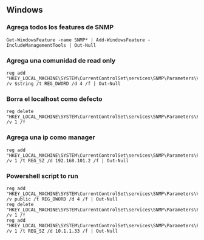 ## Windows

### Agrega todos los features de SNMP
```
Get-WindowsFeature -name SNMP* | Add-WindowsFeature -IncludeManagementTools | Out-Null
```

### Agrega una comunidad de read only
```
reg add "HKEY_LOCAL_MACHINE\SYSTEM\CurrentControlSet\services\SNMP\Parameters\ValidCommunities" /v $string /t REG_DWORD /d 4 /f | Out-Null
```

### Borra el localhost como defecto
```
reg delete "HKEY_LOCAL_MACHINE\SYSTEM\CurrentControlSet\services\SNMP\Parameters\PermittedManagers" /v 1 /f
```

### Agrega una ip como manager
```
reg add "HKEY_LOCAL_MACHINE\SYSTEM\CurrentControlSet\services\SNMP\Parameters\PermittedManagers" /v 1 /t REG_SZ /d 192.168.101.2 /f | Out-Null
```

### Powershell script to run
```
reg add "HKEY_LOCAL_MACHINE\SYSTEM\CurrentControlSet\services\SNMP\Parameters\ValidCommunities" /v public /t REG_DWORD /d 4 /f | Out-Null
reg delete "HKEY_LOCAL_MACHINE\SYSTEM\CurrentControlSet\services\SNMP\Parameters\PermittedManagers" /v 1 /f
reg add "HKEY_LOCAL_MACHINE\SYSTEM\CurrentControlSet\services\SNMP\Parameters\PermittedManagers" /v 1 /t REG_SZ /d 10.1.1.33 /f | Out-Null
```

